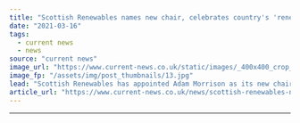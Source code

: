 ```yaml
---
title: "Scottish Renewables names new chair, celebrates country's 'renewable powerhouse' potential"
date: "2021-03-16"
tags: 
  - current news
  - news
source: "current news"
image_url: "https://www.current-news.co.uk/static/images/_400x400_crop_center-center/Twitter_Adam_Morrison_new_Chair_detail-image-Scottish-Renewables.jpg"
image_fp: "/assets/img/post_thumbnails/13.jpg"
lead: "Scottish Renewables has appointed Adam Morrison as its new chair, replacing the outgoing Rob Forrest, who has chaired the organisation since 2018."
article_url: "https://www.current-news.co.uk/news/scottish-renewables-names-new-chair-celebrates-countrys-renewable-powerhouse-potential?utm_source=rss-feeds&utm_medium=rss&utm_campaign=rss"
---
```


---
